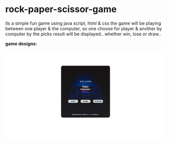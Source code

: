 # rock-paper-scissor-game
its a simple fun game using java script, html &amp; css 
the game will be playing between one player & the computer, so one choose for player & another by computer 
by the picks result will be displayed.. whether win, lose or draw..

<b>game designs: </b>

<img align="left" alt="coding" width="750" padding-top="50px" src="https://github.com/Diganta02/rock-paper-scissor-game/blob/main/result1.png">


